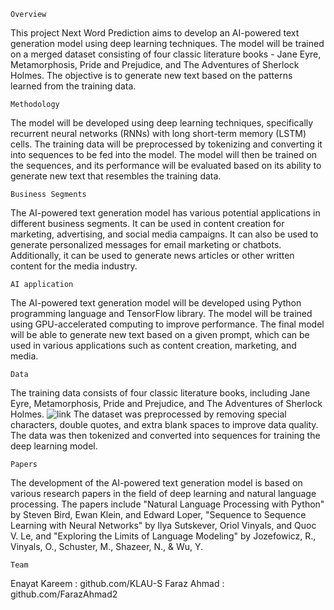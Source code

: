 ```
Overview
```
This project Next Word Prediction aims to develop an AI-powered text generation model using deep learning techniques. The model will be trained on a merged dataset consisting of four classic literature books - Jane Eyre, Metamorphosis, Pride and Prejudice, and The Adventures of Sherlock Holmes. The objective is to generate new text based on the patterns learned from the training data.

```
Methodology
```
The model will be developed using deep learning techniques, specifically recurrent neural networks (RNNs) with long short-term memory (LSTM) cells. The training data will be preprocessed by tokenizing and converting it into sequences to be fed into the model. The model will then be trained on the sequences, and its performance will be evaluated based on its ability to generate new text that resembles the training data.

```
Business Segments
```
The AI-powered text generation model has various potential applications in different business segments. It can be used in content creation for marketing, advertising, and social media campaigns. It can also be used to generate personalized messages for email marketing or chatbots. Additionally, it can be used to generate news articles or other written content for the media industry.

```
AI application
```
The AI-powered text generation model will be developed using Python programming language and TensorFlow library. The model will be trained using GPU-accelerated computing to improve performance. The final model will be able to generate new text based on a given prompt, which can be used in various applications such as content creation, marketing, and media.

```
Data
```
The training data consists of four classic literature books, including Jane Eyre, Metamorphosis, Pride and Prejudice, and The Adventures of Sherlock Holmes.
![link](https://www.gutenberg.org/)
The dataset was preprocessed by removing special characters, double quotes, and extra blank spaces to improve data quality. The data was then tokenized and converted into sequences for training the deep learning model.

```
Papers
```
The development of the AI-powered text generation model is based on various research papers in the field of deep learning and natural language processing. The papers include "Natural Language Processing with Python" by Steven Bird, Ewan Klein, and Edward Loper, "Sequence to Sequence Learning with Neural Networks" by Ilya Sutskever, Oriol Vinyals, and Quoc V. Le, and "Exploring the Limits of Language Modeling" by Jozefowicz, R., Vinyals, O., Schuster, M., Shazeer, N., & Wu, Y.

```
Team
```
Enayat Kareem : github.com/KLAU-S
Faraz Ahmad : github.com/FarazAhmad2